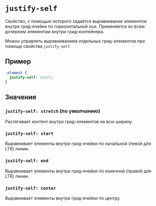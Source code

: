 # `justify-self`

Свойство, с помощью которого задаётся выравнивание элементов внутри грид-ячейки по горизонтальной оси. Применяется ко всем дочерним элементам внутри грид-контейнера.

Можно управлять выравниванием отдельных грид-элементов при помощи свойства `justify-self`.

## Пример

```css
.element {
  justify-self: start;
}
```

## Значения

### `justify-self: stretch` (по умолчанию)

Растягивает контент внутри грид-элементов на всю ширину.

### `justify-self: start`

Выравнивает элементы внутри грид-ячейки по начальной (левой для LTR) линии.

### `justify-self: end`

Выравнивает элементы внутри грид-ячейки по конечной (правой для LTR) линии.

### `justify-self: center`

Выравнивает элементы внутри грид-ячейки по центру.
